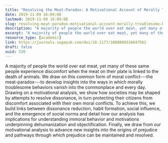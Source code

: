 ```yaml
---
title: "Resolving the Meat-Paradox: A Motivational Account of Morally Troublesome Behavior and Its Maintenance"
date: 2019-11-09 16:09:08
lastmod: 2019-11-09 16:09:08
slug: resolving-meat-paradox-motivational-account-morally-troublesome-behavior-and-its
description: "A majority of people the world over eat meat, yet many of these same people experience discomfort when the meat on their plate is linked to the death of animals. We draw on this common form of moral conflict—the meat-paradox—to develop insights into the ways in which morally troublesome behaviors vanish into the commonplace and every day. Drawing on a motivational analysis, we show how societies may be shaped by attempts to resolve dissonance, in turn protecting their citizens from discomfort associated with their own moral conflicts."
excerpt: "A majority of people the world over eat meat, yet many of these same people experience discomfort when the meat on their plate is linked to the death of animals. We draw on this common form of moral conflict—the meat-paradox—to develop insights into the ways in which morally troublesome behaviors vanish into the commonplace and every day. Drawing on a motivational analysis, we show how societies may be shaped by attempts to resolve dissonance, in turn protecting their citizens from discomfort associated with their own moral conflicts."
resource_type: [academic]
link: https://journals.sagepub.com/doi/10.1177/1088868316647562
draft: false
uuid: 520
---
```

A majority of people the world over eat meat, yet many of these same
people experience discomfort when the meat on their plate is linked to
the death of animals. We draw on this common form of moral
conflict---the meat-paradox---to develop insights into the ways in which
morally troublesome behaviors vanish into the commonplace and every day.
Drawing on a motivational analysis, we show how societies may be shaped
by attempts to resolve dissonance, in turn protecting their citizens
from discomfort associated with their own moral conflicts. To achieve
this, we build links between dissonance reduction, habit formation,
social influence, and the emergence of social norms and detail how our
analysis has implications for understanding immoral behavior and
motivations underpinning dehumanization and objectification. Finally, we
draw from our motivational analysis to advance new insights into the
origins of prejudice and pathways through which prejudice can be
maintained and resolved.

